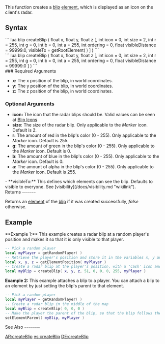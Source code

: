 This function creates a [blip](/docs/blip.md "wikilink") [element](/element.md "wikilink"), which is displayed as an icon on the client's radar.

Syntax
------

<section name="Server" class="server" show="true">
``` lua
blip createBlip ( float x, float y, float z [, int icon = 0, int size = 2, int r = 255, int g = 0, int b = 0, int a = 255, int ordering = 0, float visibleDistance = 99999.0, visibleTo = getRootElement( ) ] )
```

</section>
<section name="Client" class="client" show="true">
``` lua
blip createBlip ( float x, float y, float z [, int icon = 0, int size = 2, int r = 255, int g = 0, int b = 0, int a = 255, int ordering = 0, float visibleDistance = 99999.0 ] )
```

</section>
### Required Arguments

-   **x:** The x position of the blip, in world coordinates.
-   **y:** The y position of the blip, in world coordinates.
-   **z:** The z position of the blip, in world coordinates.

### Optional Arguments

-   **icon:** The icon that the radar blips should be. Valid values can be seen at [Blip Icons](/docs/blip_icons.md "wikilink")
-   **size:** The size of the radar blip. Only applicable to the *Marker* icon. Default is 2.
-   **r:** The amount of red in the blip's color (0 - 255). Only applicable to the *Marker* icon. Default is 255.
-   **g:** The amount of green in the blip's color (0 - 255). Only applicable to the *Marker* icon. Default is 0.
-   **b:** The amount of blue in the blip's color (0 - 255). Only applicable to the *Marker* icon. Default is 0.
-   **a:** The amount of alpha in the blip's color (0 - 255). Only applicable to the *Marker* icon. Default is 255.

<section name="Server" class="server" show="true">
-   **visibleTo:** This defines which elements can see the blip. Defaults to visible to everyone. See [visibility](/docs/visibility.md "wikilink").

</section>
Returns
-------

Returns an [element](/docs/element.md "wikilink") of the [blip](/blip.md "wikilink") if it was created successfully, *false* otherwise.

Example
-------

<section name="Server" class="server" show="true">
**Example 1:** This example creates a radar blip at a random player's position and makes it so that it is only visible to that player.

``` lua
-- Pick a random player
local myPlayer = getRandomPlayer( )
-- Retrieve the player's position and store it in the variables x, y and z
local x, y, z = getElementPosition( myPlayer )
-- Create a radar blip at the player's position, with a 'cash' icon and only visible to the player
local myBlip = createBlip( x, y, z, 51, 0, 0, 0, 255, myPlayer )
```

**Example 2:** This example attaches a blip to a player. You can attach a blip to an element by just setting the blip's parent to that element.

``` lua
-- Pick a random player
local myPlayer = getRandomPlayer( )
-- Create a radar blip in the middle of the map
local myBlip = createBlip( 0, 0, 0 )
-- Make the player the parent of the blip, so that the blip follows the player around
setElementParent( myBlip, myPlayer )
```

</section>
See Also
--------

[AR:createBlip](/docs/ar:createblip.md "wikilink") [es:createBlip](/es:createBlip.md "wikilink") [DE:createBlip](/DE:createBlip.md "wikilink")

